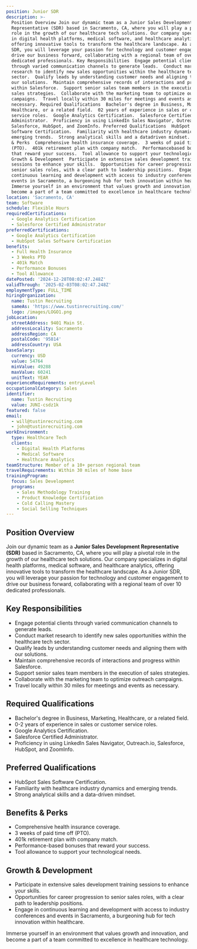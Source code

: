 ```yaml
---
position: Junior SDR
description: >-
  Position Overview Join our dynamic team as a Junior Sales Development
  Representative (SDR) based in Sacramento, CA, where you will play a pivotal
  role in the growth of our healthcare tech solutions. Our company specializes
  in digital health platforms, medical software, and healthcare analytics,
  offering innovative tools to transform the healthcare landscape. As a Junior
  SDR, you will leverage your passion for technology and customer engagement to
  drive our business forward, collaborating with a regional team of over 10
  dedicated professionals. Key Responsibilities  Engage potential clients
  through varied communication channels to generate leads.  Conduct market
  research to identify new sales opportunities within the healthcare tech
  sector.  Qualify leads by understanding customer needs and aligning them with
  our solutions.  Maintain comprehensive records of interactions and progress
  within Salesforce.  Support senior sales team members in the execution of
  sales strategies.  Collaborate with the marketing team to optimize outreach
  campaigns.  Travel locally within 30 miles for meetings and events as
  necessary. Required Qualifications  Bachelor's degree in Business, Marketing,
  Healthcare, or a related field.  02 years of experience in sales or customer
  service roles.  Google Analytics Certification.  Salesforce Certified
  Administrator.  Proficiency in using LinkedIn Sales Navigator, Outreach.io,
  Salesforce, HubSpot, and ZoomInfo. Preferred Qualifications  HubSpot Sales
  Software Certification.  Familiarity with healthcare industry dynamics and
  emerging trends.  Strong analytical skills and a datadriven mindset. Benefits
  & Perks  Comprehensive health insurance coverage.  3 weeks of paid time off
  (PTO).  401k retirement plan with company match.  Performancebased bonuses
  that reward your success.  Tool allowance to support your technological needs.
  Growth & Development  Participate in extensive sales development training
  sessions to enhance your skills.  Opportunities for career progression to
  senior sales roles, with a clear path to leadership positions.  Engage in
  continuous learning and development with access to industry conferences and
  events in Sacramento, a burgeoning hub for tech innovation within healthcare.
  Immerse yourself in an environment that values growth and innovation, and
  become a part of a team committed to excellence in healthcare technology.
location: 'Sacramento, CA'
team: Software
schedule: Flexible Hours
requiredCertifications:
  - Google Analytics Certification
  - Salesforce Certified Administrator
preferredCertifications:
  - Google Analytics Certification
  - HubSpot Sales Software Certification
benefits:
  - Full Health Insurance
  - 3 Weeks PTO
  - 401k Match
  - Performance Bonuses
  - Tool Allowance
datePosted: '2024-12-28T08:02:47.248Z'
validThrough: '2025-02-03T08:02:47.248Z'
employmentType: FULL_TIME
hiringOrganization:
  name: Tustin Recruiting
  sameAs: 'https://www.tustinrecruiting.com/'
  logo: /images/LOGO1.png
jobLocation:
  streetAddress: 9401 Main St.
  addressLocality: Sacramento
  addressRegion: CA
  postalCode: '95814'
  addressCountry: USA
baseSalary:
  currency: USD
  value: 54764
  minValue: 49288
  maxValue: 60241
  unitText: YEAR
experienceRequirements: entryLevel
occupationalCategory: Sales
identifier:
  name: Tustin Recruiting
  value: JUNI-csdz1k
featured: false
email:
  - will@tustinrecruiting.com
  - john@tustinrecruiting.com
workEnvironment:
  type: Healthcare Tech
  clients:
    - Digital Health Platforms
    - Medical Software
    - Healthcare Analytics
teamStructure: Member of a 10+ person regional team
travelRequirements: Within 30 miles of home base
trainingProgram:
  focus: Sales Development
  programs:
    - Sales Methodology Training
    - Product Knowledge Certification
    - Cold Calling Mastery
    - Social Selling Techniques
---
```




## Position Overview
Join our dynamic team as a **Junior Sales Development Representative (SDR)** based in Sacramento, CA, where you will play a pivotal role in the growth of our healthcare tech solutions. Our company specializes in digital health platforms, medical software, and healthcare analytics, offering innovative tools to transform the healthcare landscape. As a Junior SDR, you will leverage your passion for technology and customer engagement to drive our business forward, collaborating with a regional team of over 10 dedicated professionals.

## Key Responsibilities
- Engage potential clients through varied communication channels to generate leads.
- Conduct market research to identify new sales opportunities within the healthcare tech sector.
- Qualify leads by understanding customer needs and aligning them with our solutions.
- Maintain comprehensive records of interactions and progress within Salesforce.
- Support senior sales team members in the execution of sales strategies.
- Collaborate with the marketing team to optimize outreach campaigns.
- Travel locally within 30 miles for meetings and events as necessary.

## Required Qualifications
- Bachelor's degree in Business, Marketing, Healthcare, or a related field.
- 0-2 years of experience in sales or customer service roles.
- Google Analytics Certification.
- Salesforce Certified Administrator.
- Proficiency in using LinkedIn Sales Navigator, Outreach.io, Salesforce, HubSpot, and ZoomInfo.

## Preferred Qualifications
- HubSpot Sales Software Certification.
- Familiarity with healthcare industry dynamics and emerging trends.
- Strong analytical skills and a data-driven mindset.

## Benefits & Perks
- Comprehensive health insurance coverage.
- 3 weeks of paid time off (PTO).
- 401k retirement plan with company match.
- Performance-based bonuses that reward your success.
- Tool allowance to support your technological needs.

## Growth & Development
- Participate in extensive sales development training sessions to enhance your skills.
- Opportunities for career progression to senior sales roles, with a clear path to leadership positions.
- Engage in continuous learning and development with access to industry conferences and events in Sacramento, a burgeoning hub for tech innovation within healthcare.

Immerse yourself in an environment that values growth and innovation, and become a part of a team committed to excellence in healthcare technology.
